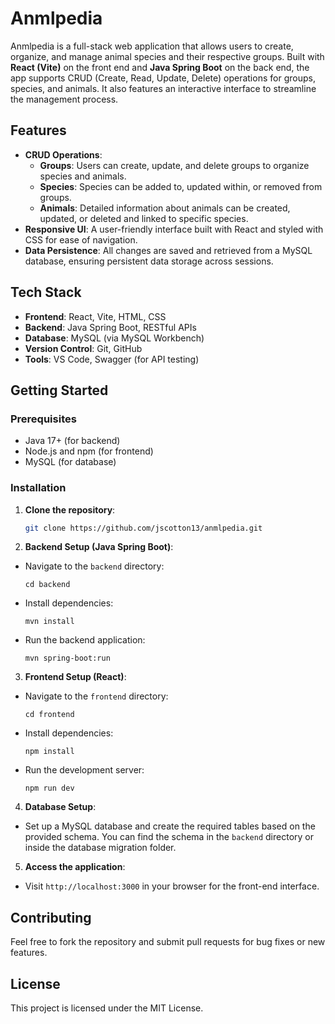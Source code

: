 # Anmlpedia

Anmlpedia is a full-stack web application that allows users to create, organize, and manage animal species and their respective groups. Built with **React (Vite)** on the front end and **Java Spring Boot** on the back end, the app supports CRUD (Create, Read, Update, Delete) operations for groups, species, and animals. It also features an interactive interface to streamline the management process.

## Features

- **CRUD Operations**: 
  - **Groups**: Users can create, update, and delete groups to organize species and animals.
  - **Species**: Species can be added to, updated within, or removed from groups.
  - **Animals**: Detailed information about animals can be created, updated, or deleted and linked to specific species.
- **Responsive UI**: A user-friendly interface built with React and styled with CSS for ease of navigation.
- **Data Persistence**: All changes are saved and retrieved from a MySQL database, ensuring persistent data storage across sessions.

## Tech Stack

- **Frontend**: React, Vite, HTML, CSS
- **Backend**: Java Spring Boot, RESTful APIs
- **Database**: MySQL (via MySQL Workbench)
- **Version Control**: Git, GitHub
- **Tools**: VS Code, Swagger (for API testing)

## Getting Started

### Prerequisites

- Java 17+ (for backend)
- Node.js and npm (for frontend)
- MySQL (for database)

### Installation

1. **Clone the repository**:
   ```bash
   git clone https://github.com/jscotton13/anmlpedia.git
2. **Backend Setup (Java Spring Boot)**:
- Navigate to the `backend` directory:
  ```
  cd backend
  ```
- Install dependencies:
  ```
  mvn install
  ```
- Run the backend application:
  ```
  mvn spring-boot:run
  ```

3. **Frontend Setup (React)**:
- Navigate to the `frontend` directory:
  ```
  cd frontend
  ```
- Install dependencies:
  ```
  npm install
  ```
- Run the development server:
  ```
  npm run dev
  ```

4. **Database Setup**:
- Set up a MySQL database and create the required tables based on the provided schema. You can find the schema in the `backend` directory or inside the database migration folder.

5. **Access the application**:
- Visit `http://localhost:3000` in your browser for the front-end interface.

## Contributing

Feel free to fork the repository and submit pull requests for bug fixes or new features.

## License

This project is licensed under the MIT License.